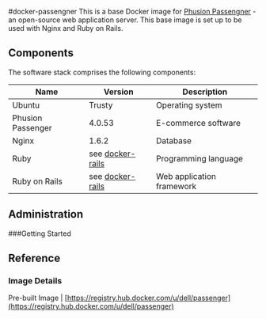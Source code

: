 #docker-passengner
This is a base Docker image for [Phusion Passengner](https://www.phusionpassenger.com/) - an open-source web application server. This base image is set up to be used with Nginx and Ruby on Rails.



## Components
The software stack comprises the following components:

Name              | Version    | Description
------------------|------------|------------------------------
Ubuntu            | Trusty             | Operating system
Phusion Passenger | 4.0.53             | E-commerce software
Nginx             | 1.6.2              | Database
Ruby         	    | see [docker-rails](https://github.com/dell-cloud-marketplace/docker-rails/) | Programming language
Ruby on Rails     | see [docker-rails](https://github.com/dell-cloud-marketplace/docker-rails/)     | Web application framework

## Administration

###Getting Started


## Reference

### Image Details

Pre-built Image   | [https://registry.hub.docker.com/u/dell/passenger](https://registry.hub.docker.com/u/dell/passenger)